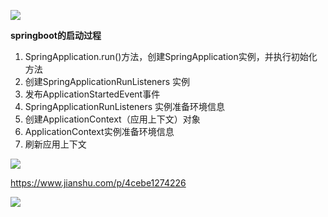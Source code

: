 ![](https://youpaiyun.zongqilive.cn/image/20210227162401.png)

**springboot的启动过程**

1. SpringApplication.run()方法，创建SpringApplication实例，并执行初始化方法
2. 创建SpringApplicationRunListeners 实例
3. 发布ApplicationStartedEvent事件
4. SpringApplicationRunListeners 实例准备环境信息
5. 创建ApplicationContext（应用上下文）对象
6. ApplicationContext实例准备环境信息
7. 刷新应用上下文

![](https://youpaiyun.zongqilive.cn/image/20210227163058.png)

https://www.jianshu.com/p/4cebe1274226



![](https://youpaiyun.zongqilive.cn/image/20210227162441.png)



